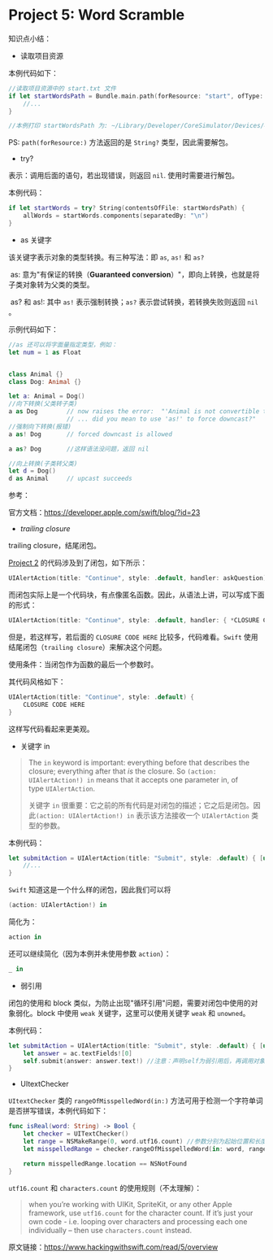 # Project 5: Word Scramble

知识点小结：



- 读取项目资源

本例代码如下：

```swift
//读取项目资源中的 start.txt 文件
if let startWordsPath = Bundle.main.path(forResource: "start", ofType: ".txt") {
	//...
}

//本例打印 startWordsPath 为: ~/Library/Developer/CoreSimulator/Devices/4..7/data/Containers/Bundle/Application/0..F/WordScramble.app/start.txt
```

PS: `path(forResource:)` 方法返回的是 `String?` 类型，因此需要解包。



- try?

表示：调用后面的语句，若出现错误，则返回 `nil`. 使用时需要进行解包。

本例代码：

```swift
if let startWords = try? String(contentsOfFile: startWordsPath) {
	allWords = startWords.components(separatedBy: "\n")
}
```



- as 关键字

该关键字表示对象的类型转换。有三种写法：即 `as`, `as!` 和 `as?`

​	as: 意为"有保证的转换（**Guaranteed conversion**）"，即向上转换，也就是将子类对象转为父类的类型。

​	as? 和 as!: 其中 `as!` 表示强制转换；`as?` 表示尝试转换，若转换失败则返回 `nil` 。



示例代码如下：

```swift
//as 还可以将字面量指定类型，例如：
let num = 1 as Float


class Animal {}
class Dog: Animal {}

let a: Animal = Dog()
//向下转换(父类转子类)
a as Dog		// now raises the error:  "'Animal is not convertible to 'Dog';
				// ... did you mean to use 'as!' to force downcast?"
//强制向下转换(报错)
a as! Dog		// forced downcast is allowed 

a as? Dog		//这样语法没问题，返回 nil

//向上转换(子类转父类)
let d = Dog()
d as Animal		// upcast succeeds
```

参考：

官方文档：https://developer.apple.com/swift/blog/?id=23



- *trailing closure*

trailing closure，结尾闭包。

[Project 2](https://github.com/Ranch2014/HackingWithSwift/tree/master/02-Guess%20the%20Flag) 的代码涉及到了闭包，如下所示：

```swift
UIAlertAction(title: "Continue", style: .default, handler: askQuestion)
```

而闭包实际上是一个代码块，有点像匿名函数。因此，从语法上讲，可以写成下面的形式：

```swift
UIAlertAction(title: "Continue", style: .default, handler: { *CLOSURE CODE HERE* })
```



但是，若这样写，若后面的 `CLOSURE CODE HERE` 比较多，代码难看。`Swift` 使用 结尾闭包（`trailing closure`）来解决这个问题。

使用条件：当闭包作为函数的最后一个参数时。

其代码风格如下：

```swift
UIAlertAction(title: "Continue", style: .default) {
    CLOSURE CODE HERE
}
```

这样写代码看起来更美观。



- 关键字 in



> The `in` keyword is important: everything before that describes the closure; everything after that *is* the closure. So `(action: UIAlertAction!) in` means that it accepts one parameter in, of type `UIAlertAction`.
>
> 关键字 `in` 很重要：它之前的所有代码是对闭包的描述；它之后是闭包。因此`(action: UIAlertAction!) in` 表示该方法接收一个 `UIAlertAction` 类型的参数。



本例代码：

```swift
let submitAction = UIAlertAction(title: "Submit", style: .default) { [unowned self, ac] (action: UIAlertAction!) in
	//...
}
```

`Swift` 知道这是一个什么样的闭包，因此我们可以将

```swift
(action: UIAlertAction!) in
```

简化为：

```swift
action in
```

还可以继续简化（因为本例并未使用参数 `action`）：

```swift
_ in
```



- 弱引用

闭包的使用和 block 类似，为防止出现"循环引用"问题，需要对闭包中使用的对象弱化。block 中使用 `weak` 关键字，这里可以使用关键字 `weak` 和 `unowned`。

本例代码：

```swift
let submitAction = UIAlertAction(title: "Submit", style: .default) { [unowned self, ac] (action: UIAlertAction!) in
	let answer = ac.textFields![0]
	self.submit(answer: answer.text!) //注意：声明self为弱引用后，再调用对象方法时前面需要加self
}
```



- UItextChecker

`UItextChecker` 类的 `rangeOfMisspelledWord(in:)` 方法可用于检测一个字符单词是否拼写错误，本例代码如下：

```swift
func isReal(word: String) -> Bool {
    let checker = UITextChecker()
    let range = NSMakeRange(0, word.utf16.count) //参数分别为起始位置和长度，返回NSRange类型
    let misspelledRange = checker.rangeOfMisspelledWord(in: word, range: range, startingAt: 0, wrap: false, language: "en") //该方法返回一个NSRange类型的结构体，告诉拼写错误的位置

    return misspelledRange.location == NSNotFound
}
```



`utf16.count` 和 `characters.count` 的使用规则（不太理解）：

> when you’re working with UIKit, SpriteKit, or any other Apple framework, use `utf16.count` for the character count. If it’s just your own code - i.e. looping over characters and processing each one individually – then use `characters.count` instead.





原文链接：https://www.hackingwithswift.com/read/5/overview